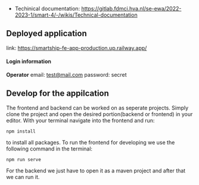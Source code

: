 - Techinical documentation: https://gitlab.fdmci.hva.nl/se-ewa/2022-2023-1/smart-4/-/wikis/Technical-documentation

## Deployed application
link: https://smartship-fe-app-production.up.railway.app/

#### Login information
**Operator**
email: test@mail.com
password: secret


## Develop for the appilcation
The frontend and backend can be worked on as seperate projects. Simply clone the project and open the desired portion(backend or frontend) in your editor. With your terminal navigate into the frontend and run:
```
npm install
```
to install all packages. To run the frontend for developing we use the following command in the terminal:
```
npm run serve
```


For the backend we just have to open it as a maven project and after that we can run it.
